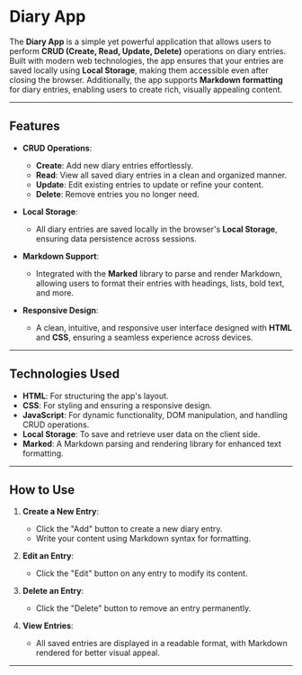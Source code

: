 # Diary App

The **Diary App** is a simple yet powerful application that allows users to perform **CRUD (Create, Read, Update, Delete)** operations on diary entries. Built with modern web technologies, the app ensures that your entries are saved locally using **Local Storage**, making them accessible even after closing the browser. Additionally, the app supports **Markdown formatting** for diary entries, enabling users to create rich, visually appealing content.

---

## Features

- **CRUD Operations**:
  - **Create**: Add new diary entries effortlessly.
  - **Read**: View all saved diary entries in a clean and organized manner.
  - **Update**: Edit existing entries to update or refine your content.
  - **Delete**: Remove entries you no longer need.

- **Local Storage**:
  - All diary entries are saved locally in the browser's **Local Storage**, ensuring data persistence across sessions.

- **Markdown Support**:
  - Integrated with the **Marked** library to parse and render Markdown, allowing users to format their entries with headings, lists, bold text, and more.

- **Responsive Design**:
  - A clean, intuitive, and responsive user interface designed with **HTML** and **CSS**, ensuring a seamless experience across devices.

---

## Technologies Used

- **HTML**: For structuring the app's layout.
- **CSS**: For styling and ensuring a responsive design.
- **JavaScript**: For dynamic functionality, DOM manipulation, and handling CRUD operations.
- **Local Storage**: To save and retrieve user data on the client side.
- **Marked**: A Markdown parsing and rendering library for enhanced text formatting.

---

## How to Use

1. **Create a New Entry**:
   - Click the "Add" button to create a new diary entry.
   - Write your content using Markdown syntax for formatting.

2. **Edit an Entry**:
   - Click the "Edit" button on any entry to modify its content.

3. **Delete an Entry**:
   - Click the "Delete" button to remove an entry permanently.

4. **View Entries**:
   - All saved entries are displayed in a readable format, with Markdown rendered for better visual appeal.

---
